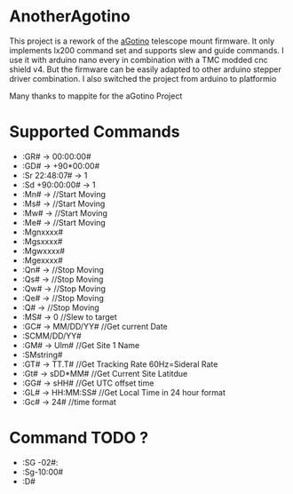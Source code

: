 # AnotherAgotino

This project is a rework of the [aGotino](https://github.com/mappite/aGotino) telescope mount firmware.
It only implements lx200 command set and supports slew and guide commands.
I use it with arduino nano every in combination with a TMC modded cnc shield v4. But the firmware can be easily adapted to other arduino stepper driver combination.
I also switched the project from arduino to platformio


Many thanks to mappite for the aGotino Project

# Supported Commands

* :GR# -> 00:00:00#
* :GD# -> +90*00:00#
* :Sr 22:48:07# -> 1
* :Sd +90:00:00# -> 1
* :Mn# -> //Start Moving
* :Ms# -> //Start Moving
* :Mw# -> //Start Moving
* :Me# -> //Start Moving
* :Mgnxxxx#
* :Mgsxxxx#
* :Mgwxxxx#
* :Mgexxxx#
* :Qn# -> //Stop Moving
* :Qs# -> //Stop Moving
* :Qw# -> //Stop Moving
* :Qe# -> //Stop Moving
* :Q# -> //Stop Moving
* :MS# -> 0 //Slew to target
* :GC# -> MM/DD/YY# //Get current Date
* :SCMM/DD/YY# 
* :GM# -> Ulm# //Get Site 1 Name
* :SMstring# 
* :GT# -> TT.T# //Get Tracking Rate 60Hz=Sideral Rate
* :Gt# -> sDD*MM# //Get Current Site Latitdue
* :GG# -> sHH# //Get UTC offset time
* :GL# -> HH:MM:SS# //Get Local Time in 24 hour format
* :Gc# -> 24# //time format 

# Command TODO ?
* :SG -02#:
* :Sg-10:00#
* :D#

